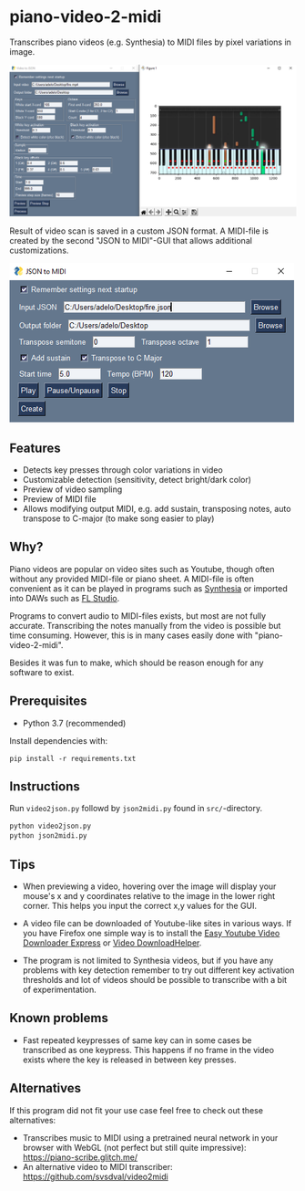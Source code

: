 # piano-video-2-midi

Transcribes piano videos (e.g. Synthesia) to MIDI files by pixel variations in image.

![Video scanner GUI](./docs/images/gui-demo.png)

Result of video scan is saved in a custom JSON format. A MIDI-file is created by the second "JSON to MIDI"-GUI that allows additional
 customizations. 

![JSON GUI](./docs/images/json-gui-demo.png)

## Features

* Detects key presses through color variations in video
* Customizable detection (sensitivity, detect bright/dark color)
* Preview of video sampling
* Preview of MIDI file
* Allows modifying output MIDI, e.g. add sustain, transposing notes, auto transpose to C-major (to make song easier to play)

## Why?

Piano videos are popular on video sites such as Youtube, though often without any provided MIDI-file or piano sheet. 
A MIDI-file is often convenient as it can be played in programs such as [Synthesia](https://www.synthesiagame.com/) or imported into DAWs
 such as  [FL Studio](https://www.image-line.com/).
 
Programs to convert audio to MIDI-files exists, but most are not fully accurate. Transcribing the notes manually from the video is possible but time consuming. However, this is in many cases easily done with "piano-video-2-midi".
  
Besides it was fun to make, which should be reason enough for any software to exist.

## Prerequisites

* Python 3.7 (recommended)

Install dependencies with:

```
pip install -r requirements.txt
```


## Instructions

Run `video2json.py` followd by `json2midi.py` found in `src/`-directory.

```bash
python video2json.py
python json2midi.py
```

## Tips

* When previewing a video, hovering over the image will display your mouse's x and y coordinates relative to the image in the lower right
 corner. This helps you input the correct x,y values for the GUI.  
 
* A video file can be downloaded of Youtube-like sites in various ways. If you have Firefox one simple way is to install the [Easy Youtube
 Video Downloader Express](https://addons.mozilla.org/en-US/firefox/addon/easy-youtube-video-download/) or [Video DownloadHelper](https://addons.mozilla.org/en-US/firefox/addon/video-downloadhelper/).

* The program is not limited to Synthesia videos, but if you have any problems with key detection remember to try
 out different key activation thresholds and lot of videos should be possible to transcribe with a bit of experimentation.   

## Known problems

* Fast repeated keypresses of same key can in some cases be transcribed as one keypress. This happens if no frame in the video exists where
 the key is released in between key presses. 
 
## Alternatives

If this program did not fit your use case feel free to check out these
 alternatives:
 
  * Transcribes music to MIDI using a pretrained neural network in your browser with WebGL (not perfect but still quite impressive):
  https://piano-scribe.glitch.me/
 * An alternative video to MIDI transcriber:
 https://github.com/svsdval/video2midi
